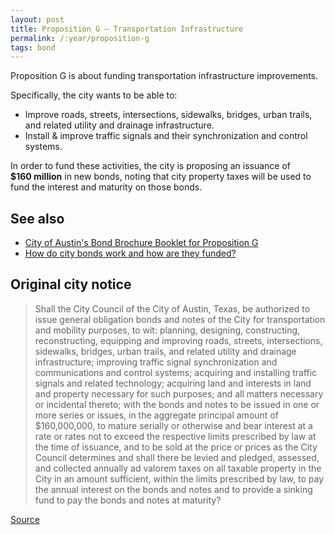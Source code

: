 ```yaml
---
layout: post
title: Proposition G – Transportation Infrastructure
permalink: /:year/proposition-g
tags: bond
---
```


Proposition G is about funding transportation infrastructure improvements.

Specifically, the city wants to be able to:

* Improve roads, streets, intersections, sidewalks, bridges, urban trails,
  and related utility and drainage infrastructure.
* Install & improve traffic signals and their synchronization and control
  systems.

In order to fund these activities, the city is proposing an issuance
of <nobr><strong>$160 million</strong></nobr> in new bonds, noting that city
property taxes will be used to fund the interest and maturity on those bonds.

## See also

* [City of Austin's Bond Brochure Booklet for Proposition G](http://www.austintexas.gov/sites/default/files/files/Finance/CFO/2018-Bond/Prop_G_Transportation_Infrastructure.pdf)
* [How do city bonds work and how are they funded?](/learn/municipal-bonds/)

## Original city notice

> Shall the City Council of the City of Austin, Texas, be authorized to issue
> general obligation bonds and notes of the City for transportation and mobility
> purposes, to wit: planning, designing, constructing, reconstructing, equipping
> and improving roads, streets, intersections, sidewalks, bridges, urban trails,
> and related utility and drainage infrastructure; improving traffic signal
> synchronization and communications and control systems; acquiring and
> installing traffic signals and related technology; acquiring land and
> interests in land and property necessary for such purposes; and all matters
> necessary or incidental thereto; with the bonds and notes to be issued in one
> or more series or issues, in the aggregate principal amount of $160,000,000,
> to mature serially or otherwise and bear interest at a rate or rates not to
> exceed the respective limits prescribed by law at the time of issuance, and to
> be sold at the price or prices as the City Council determines and shall there
> be levied and pledged, assessed, and collected annually ad valorem taxes on
> all taxable property in the City in an amount sufficient, within the limits
> prescribed by law, to pay the annual interest on the bonds and notes and to
> provide a sinking fund to pay the bonds and notes at maturity?

<p class="source"><a href="https://www.austintexas.gov/edims/document.cfm?id=307013">Source</a></p>
